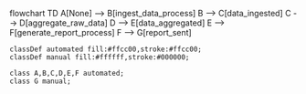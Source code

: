 flowchart TD
    A[None] --> B[ingest_data_process]
    B --> C[data_ingested]
    C --> D[aggregate_raw_data]
    D --> E[data_aggregated]
    E --> F[generate_report_process]
    F --> G[report_sent]

    classDef automated fill:#ffcc00,stroke:#ffcc00;
    classDef manual fill:#ffffff,stroke:#000000;

    class A,B,C,D,E,F automated;
    class G manual;
